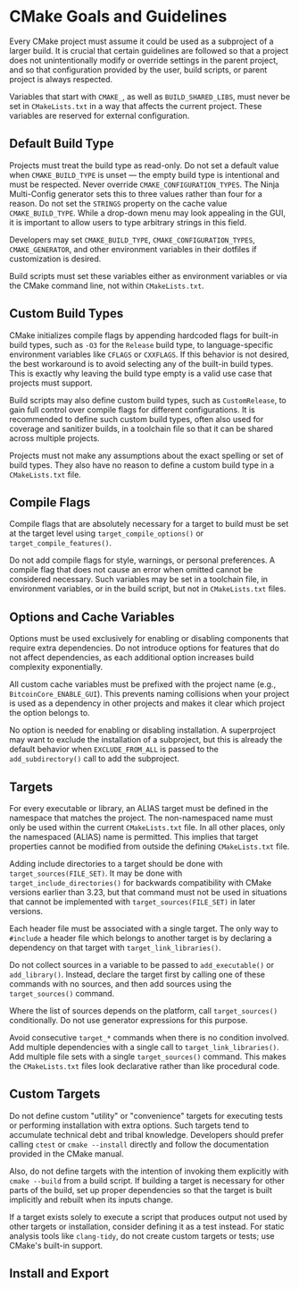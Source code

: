 # CMake Goals and Guidelines

Every CMake project must assume it could be used as a subproject of a larger
build. It is crucial that certain guidelines are followed so that a project does
not unintentionally modify or override settings in the parent project, and so
that configuration provided by the user, build scripts, or parent project is
always respected.

Variables that start with `CMAKE_`, as well as `BUILD_SHARED_LIBS`, must never
be set in `CMakeLists.txt` in a way that affects the current project. These
variables are reserved for external configuration.

## Default Build Type

Projects must treat the build type as read-only. Do not set a default value when
`CMAKE_BUILD_TYPE` is unset — the empty build type is intentional and must be
respected. Never override `CMAKE_CONFIGURATION_TYPES`. The Ninja Multi-Config
generator sets this to three values rather than four for a reason. Do not set
the `STRINGS` property on the cache value `CMAKE_BUILD_TYPE`. While a drop-down
menu may look appealing in the GUI, it is important to allow users to type
arbitrary strings in this field.

Developers may set `CMAKE_BUILD_TYPE`, `CMAKE_CONFIGURATION_TYPES`,
`CMAKE_GENERATOR`, and other environment variables in their dotfiles if
customization is desired.

Build scripts must set these variables either as environment variables or via the
CMake command line, not within `CMakeLists.txt`.

## Custom Build Types

CMake initializes compile flags by appending hardcoded flags for built-in build
types, such as `-O3` for the `Release` build type, to language-specific
environment variables like `CFLAGS` or `CXXFLAGS`. If this behavior is not
desired, the best workaround is to avoid selecting any of the built-in build
types. This is exactly why leaving the build type empty is a valid use case that
projects must support.

Build scripts may also define custom build types, such as `CustomRelease`, to
gain full control over compile flags for different configurations. It is
recommended to define such custom build types, often also used for coverage and
sanitizer builds, in a toolchain file so that it can be shared across multiple
projects.

Projects must not make any assumptions about the exact spelling or set of build
types. They also have no reason to define a custom build type in a
`CMakeLists.txt` file.

## Compile Flags

Compile flags that are absolutely necessary for a target to build must be set at
the target level using `target_compile_options()` or
`target_compile_features()`.

Do not add compile flags for style, warnings, or personal preferences. A compile
flag that does not cause an error when omitted cannot be considered necessary.
Such variables may be set in a toolchain file, in environment variables, or in
the build script, but not in `CMakeLists.txt` files.

## Options and Cache Variables

Options must be used exclusively for enabling or disabling components that
require extra dependencies. Do not introduce options for features that do not
affect dependencies, as each additional option increases build complexity
exponentially.

All custom cache variables must be prefixed with the project name (e.g.,
`BitcoinCore_ENABLE_GUI`). This prevents naming collisions when your project is
used as a dependency in other projects and makes it clear which project the
option belongs to.

No option is needed for enabling or disabling installation. A superproject may
want to exclude the installation of a subproject, but this is already the
default behavior when `EXCLUDE_FROM_ALL` is passed to the `add_subdirectory()`
call to add the subproject.

## Targets

For every executable or library, an ALIAS target must be defined in the
namespace that matches the project. The non-namespaced name must only be used
within the current `CMakeLists.txt` file. In all other places, only the
namespaced (ALIAS) name is permitted. This implies that target properties cannot
be modified from outside the defining `CMakeLists.txt` file.

Adding include directories to a target should be done with
`target_sources(FILE_SET)`. It may be done with `target_include_directories()`
for backwards compatibility with CMake versions earlier than 3.23, but that
command must not be used in situations that cannot be implemented with
`target_sources(FILE_SET)` in later versions.

Each header file must be associated with a single target. The only way to
`#include` a header file which belongs to another target is by declaring a
dependency on that target with `target_link_libraries()`.

Do not collect sources in a variable to be passed to `add_executable()` or
`add_library()`. Instead, declare the target first by calling one of these
commands with no sources, and then add sources using the `target_sources()`
command.

Where the list of sources depends on the platform, call `target_sources()`
conditionally. Do not use generator expressions for this purpose.

Avoid consecutive `target_*` commands when there is no condition involved.
Add multiple dependencies with a single call to `target_link_libraries()`.
Add multiple file sets with a single `target_sources()` command. This makes the
`CMakeLists.txt` files look declarative rather than like procedural code.

## Custom Targets

Do not define custom "utility" or "convenience" targets for executing tests or
performing installation with extra options. Such targets tend to accumulate
technical debt and tribal knowledge. Developers should prefer calling `ctest`
or `cmake --install` directly and follow the documentation provided in the CMake
manual.

Also, do not define targets with the intention of invoking them explicitly with
`cmake --build` from a build script. If building a target is necessary for
other parts of the build, set up proper dependencies so that the target is built
implicitly and rebuilt when its inputs change.

If a target exists solely to execute a script that produces output not used by
other targets or installation, consider defining it as a test instead. For
static analysis tools like `clang-tidy`, do not create custom targets or tests;
use CMake's built-in support.

## Install and Export
